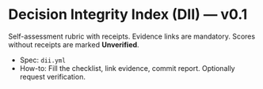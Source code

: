 <!-- status: stub; target: 150+ words -->
# Decision Integrity Index (DII) — v0.1

Self-assessment rubric with receipts. Evidence links are mandatory. Scores without receipts are marked **Unverified**.

- Spec: `dii.yml`
- How-to: Fill the checklist, link evidence, commit report. Optionally request verification.

